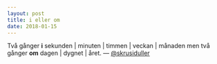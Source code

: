 ```yaml
---
layout: post
title: i eller om
date: 2018-01-15
---
```


Två gånger <strong>i</strong> sekunden | minuten | timmen | veckan | månaden men två gånger <strong>om</strong> dagen | dygnet | året. — <a href="http://twitter.com/skrusiduller">@skrusiduller</a>